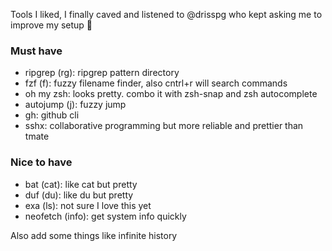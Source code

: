 Tools I liked, I finally caved and listened to @drisspg who kept asking me to improve my setup 👴

### Must have
* ripgrep (rg): ripgrep pattern directory
* fzf (f): fuzzy filename finder, also cntrl+r will search commands
* oh my zsh: looks pretty. combo it with zsh-snap and zsh autocomplete
* autojump (j): fuzzy jump
* gh: github cli
* sshx: collaborative programming but more reliable and prettier than tmate

### Nice to have
* bat (cat): like cat but pretty
* duf (du): like du but pretty
* exa (ls): not sure I love this yet
* neofetch (info): get system info quickly

Also add some things like infinite history
